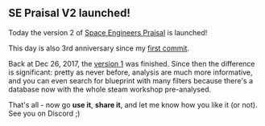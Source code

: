## SE Praisal V2 launched!

Today the version 2 of [Space Engineers Praisal](https://spaceengineerspraisal.net) is launched!

This day is also 3rd anniversary since my [first commit](https://github.com/Akuukis/spaceengineers-praisal/commit/c14ba7ba6e26a8a59af40b5cf5cc41a903d76a52).

Back at Dec 26, 2017, the [version 1](https://akuukis.github.io/spaceengineers-praisal) was finished. Since then the difference is significant: pretty as never before, analysis are much more informative, and you can even search for blueprint with many filters because there's a database now with the whole steam workshop pre-analysed.

That's all - now go **use it**, **share it**, and let me know how you like it (or not). See you on Discord ;)

